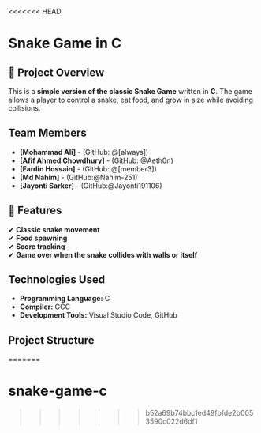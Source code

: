 <<<<<<< HEAD
# Snake Game in C 

## 📌 Project Overview
This is a **simple version of the classic Snake Game** written in **C**. The game allows a player to control a snake, eat food, and grow in size while avoiding collisions.

##  Team Members
- **[Mohammad Ali]** - (GitHub: @[always])
- **[Afif Ahmed Chowdhury]** - (GitHub: @Aeth0n)
- **[Fardin Hossain]** - (GitHub: @[member3])
- **[Md Nahim]** - (GitHub:@Nahim-251)
- **[Jayonti Sarker]** - (GitHub:@Jayonti191106)


## 🚀 Features
✔ **Classic snake movement**  
✔ **Food spawning**  
✔ **Score tracking**  
✔ **Game over when the snake collides with walls or itself**  

##  Technologies Used
- **Programming Language:** C  
- **Compiler:** GCC  
- **Development Tools:** Visual Studio Code, GitHub  

## Project Structure
=======
# snake-game-c
>>>>>>> b52a69b74bbc1ed49fbfde2b0053590c022d6df1
